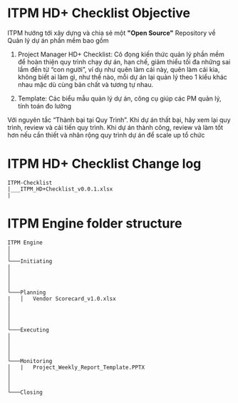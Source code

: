 # ITPM HD+ Checklist Objective

ITPM hướng tới xây dựng và chia sẻ một <b>"Open Source"</b> Repository về Quản lý dự án phần mềm bao gồm

1. Project Manager HD+ Checklist: Cô đọng kiến thức quản lý phần mềm để hoàn thiện quy trình chạy dự án, hạn chế, giảm thiểu tối đa những sai lầm đến từ “con người”, ví dụ như quên làm cái này, quên làm cái kia, không biết ai làm gì, như thế nào, mỗi dự án lại quản lý theo 1 kiểu khác nhau mặc dù cùng bản chất và tương tự nhau. 


2. Template: Các biểu mẫu quản lý dự án, công cụ giúp các PM quản lý, tính toán đo lường

Với nguyên tắc “Thành bại tại Quy Trình”. Khi dự án thất bại, hãy xem lại quy trình, review và cải tiến quy trình. Khi dự án thành công, review và làm tốt hơn nếu cần thiết và nhân rộng quy trình dự án để scale up tổ chức


# ITPM HD+ Checklist Change log
```
ITPM-Checklist
|___ITPM_HD+Checklist_v0.0.1.xlsx
|
```

# ITPM Engine folder structure
```
ITPM Engine
│       
│
└───Initiating
│      
│      
│   
│   
└───Planning
|   │   Vendor Scorecard_v1.0.xlsx
│      
│      
│   
│   
└───Executing
│      
│      
│   
│   
└───Monitoring
│   |   Project_Weekly_Report_Template.PPTX
│      
│   
│   
└───Closing

```
